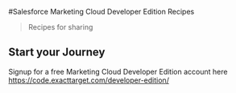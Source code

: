 
#Salesforce Marketing Cloud Developer Edition Recipes

> Recipes for sharing

## Start your Journey

Signup for a free Marketing Cloud Developer Edition account here https://code.exacttarget.com/developer-edition/

